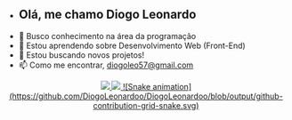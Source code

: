 - ## Olá, me chamo Diogo Leonardo 
- 👀 Busco conhecimento na área da programação 
- 🌱 Estou aprendendo sobre Desenvolvimento Web (Front-End) 
- 💞️ Estou buscando novos projetos!
- 📫 Como me encontrar, diogoleo57@gmail.com

<div align="center">
  <a href="https://github.com/DiogoLeonardoo">
  <img height="180em" src="https://github-readme-stats.vercel.app/api?username=DiogoLeonardoo&show_icons=true&theme=dark&include_all_commits=true&count_private=true"/>
  <img height="180em" src="https://github-readme-stats.vercel.app/api/top-langs/?username=DiogoLeonardoo&layout=compact&langs_count=7&theme=dark"/>
     ![Snake animation](https://github.com/DiogoLeonardoo/DiogoLeonardoo/blob/output/github-contribution-grid-snake.svg)
</div>
  

  
  
<!---
DiogoLeonardoo/DiogoLeonardoo is a ✨ special ✨ repository because its `README.md` (this file) appears on your GitHub profile.
You can click the Preview link to take a look at your changes.
--->
